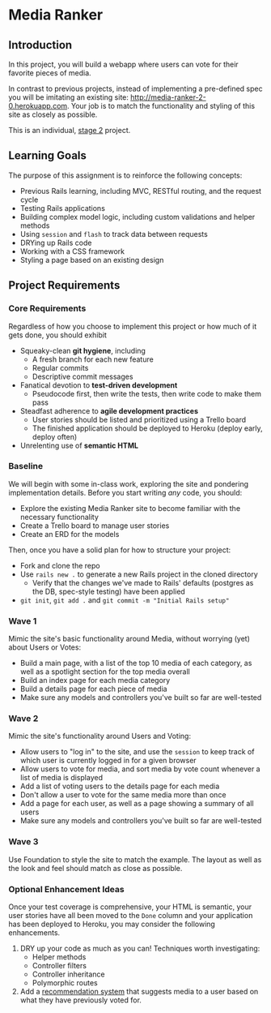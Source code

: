 # Media Ranker

## Introduction

In this project, you will build a webapp where users can vote for their favorite pieces of media.

In contrast to previous projects, instead of implementing a pre-defined spec you will be imitating an existing site: http://media-ranker-2-0.herokuapp.com. Your job is to match the functionality and styling of this site as closely as possible.

This is an individual, [stage 2](https://github.com/Ada-Developers-Academy/pedagogy/blob/master/rule-of-three.md) project.

## Learning Goals

The purpose of this assignment is to reinforce the following concepts:

- Previous Rails learning, including MVC, RESTful routing, and the request cycle
- Testing Rails applications
- Building complex model logic, including custom validations and helper methods
- Using `session` and `flash` to track data between requests
- DRYing up Rails code
- Working with a CSS framework
- Styling a page based on an existing design

## Project Requirements

### Core Requirements

Regardless of how you choose to implement this project or how much of it gets done, you should exhibit

- Squeaky-clean **git hygiene**, including
  - A fresh branch for each new feature
  - Regular commits
  - Descriptive commit messages
- Fanatical devotion to **test-driven development**
  - Pseudocode first, then write the tests, then write code to make them pass
- Steadfast adherence to **agile development practices**
  - User stories should be listed and prioritized using a Trello board
  - The finished application should be deployed to Heroku (deploy early, deploy often)
- Unrelenting use of **semantic HTML**

### Baseline

We will begin with some in-class work, exploring the site and pondering implementation details. Before you start writing _any_ code, you should:

- Explore the existing Media Ranker site to become familiar with the necessary functionality
- Create a Trello board to manage user stories
- Create an ERD for the models

Then, once you have a solid plan for how to structure your project:

- Fork and clone the repo
- Use `rails new .` to generate a new Rails project in the cloned directory
  - Verify that the changes we've made to Rails' defaults (postgres as the DB, spec-style testing) have been applied
- `git init`, `git add .` and `git commit -m "Initial Rails setup"`

### Wave 1

Mimic the site's basic functionality around Media, without worrying (yet) about Users or Votes:
- Build a main page, with a list of the top 10 media of each category, as well as a spotlight section for the top media overall
- Build an index page for each media category
- Build a details page for each piece of media
- Make sure any models and controllers you've built so far are well-tested

### Wave 2

Mimic the site's functionality around Users and Voting:
- Allow users to "log in" to the site, and use the `session` to keep track of which user is currently logged in for a given browser
- Allow users to vote for media, and sort media by vote count whenever a list of media is displayed
- Add a list of voting users to the details page for each media
- Don't allow a user to vote for the same media more than once
- Add a page for each user, as well as a page showing a summary of all users
- Make sure any models and controllers you've built so far are well-tested

### Wave 3

Use Foundation to style the site to match the example. The layout as well as the look and feel should match as close as possible.

### Optional Enhancement Ideas

Once your test coverage is comprehensive, your HTML is semantic, your user stories have all been moved to the `Done` column and your application has been deployed to Heroku, you may consider the following enhancements.

1. DRY up your code as much as you can! Techniques worth investigating:
    - Helper methods
    - Controller filters
    - Controller inheritance
    - Polymorphic routes
1. Add a [recommendation system](https://www.toptal.com/algorithms/predicting-likes-inside-a-simple-recommendation-engine) that suggests media to a user based on what they have previously voted for.
